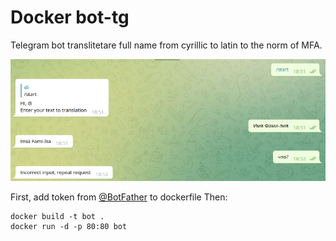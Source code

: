 # Docker bot-tg
Telegram bot translitetare full name from cyrillic to latin to the norm of MFA.

 <img src='tg.jpeg'>

First, add token from [@BotFather](https://t.me/botfather) to dockerfile
Then:
```
docker build -t bot .
docker run -d -p 80:80 bot
```


